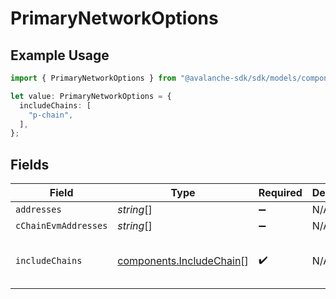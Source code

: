 # PrimaryNetworkOptions

## Example Usage

```typescript
import { PrimaryNetworkOptions } from "@avalanche-sdk/sdk/models/components";

let value: PrimaryNetworkOptions = {
  includeChains: [
    "p-chain",
  ],
};
```

## Fields

| Field                                                                | Type                                                                 | Required                                                             | Description                                                          | Example                                                              |
| -------------------------------------------------------------------- | -------------------------------------------------------------------- | -------------------------------------------------------------------- | -------------------------------------------------------------------- | -------------------------------------------------------------------- |
| `addresses`                                                          | *string*[]                                                           | :heavy_minus_sign:                                                   | N/A                                                                  |                                                                      |
| `cChainEvmAddresses`                                                 | *string*[]                                                           | :heavy_minus_sign:                                                   | N/A                                                                  |                                                                      |
| `includeChains`                                                      | [components.IncludeChain](../../models/components/includechain.md)[] | :heavy_check_mark:                                                   | N/A                                                                  | [<br/>"p-chain"<br/>]                                                |